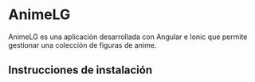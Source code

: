 # AnimeLG

AnimeLG es una aplicación desarrollada con Angular e Ionic que permite gestionar una colección de figuras de anime.

## Instrucciones de instalación


